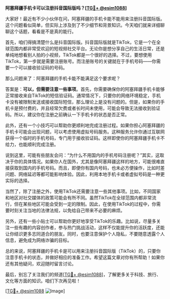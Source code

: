 **阿塞拜疆手机卡可以注册抖音国际版吗？[[TG💪+ @esim1088](https://t.me/s/esim1088)]**

大家好！最近有不少小伙伴在问，阿塞拜疆的手机卡能不能用来注册抖音国际版。这个问题看似简单，但实际上涉及到了不少细节和背景知识。今天咱们就来详细聊聊这个话题，看看是不是真的能行。

首先，咱们得搞清楚什么是抖音国际版。抖音国际版就是TikTok，它是一个在全球范围内都非常受欢迎的短视频社交平台。无论你是想分享自己的生活日常，还是单纯地想看别人拍的小视频，TikTok都是一个很好的选择。不过，要想使用TikTok，第一步就是需要注册账号。而注册账号的关键就在于手机号码——你需要一个可以接收验证码的号码。

那么问题来了：阿塞拜疆的手机卡能不能满足这个要求呢？

答案是：**可以，但需要注意一些事项**。首先，你需要确保你的阿塞拜疆手机卡能够正常接收来自TikTok的短信验证码。通常情况下，只要你的网络环境稳定，手机卡没有被限制发送或接收国际短信，那么理论上是没有问题的。但是，如果你的手机卡是预付费的，并且经常欠费或者长时间未使用，可能会导致无法接收到验证码。所以，建议你在注册之前确认一下手机卡的状态是否正常。

此外，还有一个小技巧可以帮助你更顺利地完成注册过程。如果你担心阿塞拜疆的手机卡可能会出现问题，可以考虑使用虚拟号码服务。这种服务允许你通过互联网获得一个临时的手机号码，专门用于接收验证码。这样即使你的阿塞拜疆手机卡不给力，也能顺利完成注册。

说到这里，可能有些朋友会问：“为什么不用国内的手机号码注册呢？”其实，这取决于你的具体情况。如果你人在国外，尤其是像阿塞拜疆这样的地方，可能很难直接获取到国内的手机号码。而且，即便你有国内号码，也未必方便操作，比如时差问题、网络延迟等都可能影响体验。因此，利用本地手机卡或者虚拟号码是一种更实际的选择。

当然了，除了注册之外，使用TikTok还需要注意一些其他事项。比如，不同国家和地区对社交媒体的政策可能会有所不同。虽然TikTok在全球范围内都非常流行，但在某些地区可能会受到一定的限制。因此，在使用TikTok的过程中，你需要时刻关注当地的法律法规，以免给自己带来不必要的麻烦。

另外，还有一些小贴士可以帮助你更好地享受TikTok的乐趣。比如说，尽量多关注一些有趣的内容创作者，参与热门挑战活动，这样不仅能提升你的活跃度，还能让你结识更多志同道合的朋友。同时，也要注意保护个人隐私，不要随意透露个人信息，避免成为网络诈骗的目标。

总的来说，阿塞拜疆的手机卡是可以用来注册抖音国际版（TikTok）的，只要你注意手机卡的状态，并做好相应的准备工作。希望这篇文章对你有所帮助！如果你还有其他疑问，欢迎随时留言讨论。

最后，别忘了关注我们的频道[[TG💪+ @esim1088](https://t.me/s/esim1088)]，了解更多关于科技、旅行、文化等方面的知识。咱们下次再见啦！

[[TG💪+ @esim1088](https://t.me/s/esim1088) ![Image](https://i.postimg.cc/4NQfJmqS/Snipaste-2025-05-13-00-14-12.png)]
